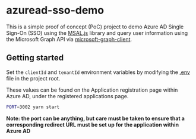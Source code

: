 # azuread-sso-demo

This is a simple proof of concept (PoC) project to demo Azure AD Single Sign-On (SSO) using the [MSAL.js](https://github.com/AzureAD/microsoft-authentication-library-for-js) library and query user information using the Microsoft Graph API via [microsoft-graph-client](https://www.npmjs.com/package/@microsoft/microsoft-graph-client).

## Getting started

Set the `clientId` and `tenantId` environment variables by modifying the [.env](./.env) file in the project root.

These values can be found on the Application registration page within Azure AD, under the registered applications page.

```bash
PORT=3002 yarn start
```

**Note: the port can be anything, but care must be taken to ensure that a corresponding redirect URL must be set up for the application within Azure AD**
